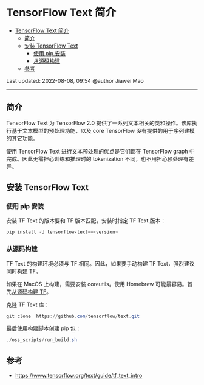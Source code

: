 # TensorFlow Text 简介

- [TensorFlow Text 简介](#tensorflow-text-简介)
  - [简介](#简介)
  - [安装 TensorFlow Text](#安装-tensorflow-text)
    - [使用 pip 安装](#使用-pip-安装)
    - [从源码构建](#从源码构建)
  - [参考](#参考)

Last updated: 2022-08-08, 09:54
@author Jiawei Mao
****

## 简介

TensorFlow Text 为 TensorFlow 2.0 提供了一系列文本相关的类和操作。该库执行基于文本模型的预处理功能，以及 core TensorFlow 没有提供的用于序列建模的其它功能。

使用 TensorFlow Text 进行文本预处理的优点是它们都在 TensorFlow graph 中完成。因此无需担心训练和推理时的 tokenization 不同，也不用担心预处理有差异。

## 安装 TensorFlow Text

### 使用 pip 安装

安装 TF Text 的版本要和 TF 版本匹配，安装时指定 TF Text 版本：

```powershell
pip install -U tensorflow-text==<version>
```

### 从源码构建

TF Text 的构建环境必须与 TF 相同。因此，如果要手动构建 TF Text，强烈建议同时构建 TF。

如果在 MacOS 上构建，需要安装 coreutils。使用 Homebrew 可能最容易。首先[从源码构建 TF](https://www.tensorflow.org/install/source)。

克隆 TF Text 库：

```powershell
git clone  https://github.com/tensorflow/text.git
```

最后使用构建脚本创建 pip 包：

```powershell
./oss_scripts/run_build.sh
```

## 参考

- https://www.tensorflow.org/text/guide/tf_text_intro
